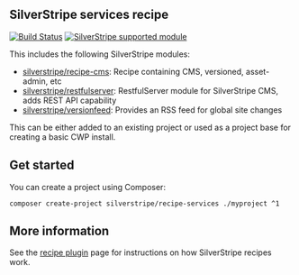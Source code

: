 ## SilverStripe services recipe

[![Build Status](https://api.travis-ci.com/silverstripe/recipe-services.svg?branch=1)](https://travis-ci.com/silverstripe/recipe-services)
[![SilverStripe supported module](https://img.shields.io/badge/silverstripe-supported-0071C4.svg)](https://www.silverstripe.org/software/addons/silverstripe-commercially-supported-module-list/)

This includes the following SilverStripe modules:

 * [silverstripe/recipe-cms](https://github.com/silverstripe/recipe-cms): Recipe containing CMS, versioned, asset-admin, etc
 * [silverstripe/restfulserver](https://github.com/silverstripe/silverstripe-restfulserver): RestfulServer module for
   SilverStripe CMS, adds REST API capability
 * [silverstripe/versionfeed](https://github.com/silverstripe/silverstripe-versionfeed): Provides an RSS feed for global
   site changes

This can be either added to an existing project or used as a project base for creating a basic CWP install.

## Get started

You can create a project using Composer:

```
composer create-project silverstripe/recipe-services ./myproject ^1
```

## More information

See the [recipe plugin](https://github.com/silverstripe/recipe-plugin) page for instructions on how
SilverStripe recipes work.
